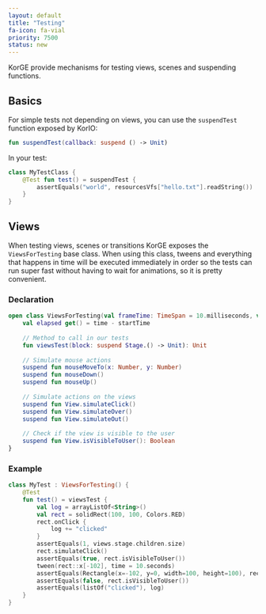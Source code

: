 ```yaml
---
layout: default
title: "Testing"
fa-icon: fa-vial
priority: 7500
status: new
---
```


KorGE provide mechanisms for testing views, scenes and suspending functions.

## Basics

For simple tests not depending on views, you can use the `suspendTest` function exposed by KorIO:

```kotlin
fun suspendTest(callback: suspend () -> Unit)
```

In your test:

```kotlin
class MyTestClass {
    @Test fun test() = suspendTest {
        assertEquals("world", resourcesVfs["hello.txt"].readString())
    }
}
```

## Views

When testing views, scenes or transitions KorGE exposes the `ViewsForTesting` base class.
When using this class, tweens and everything that happens in time will be executed immediately in order
so the tests can run super fast without having to wait for animations, so it is pretty convenient.

### Declaration

```kotlin
open class ViewsForTesting(val frameTime: TimeSpan = 10.milliseconds, val size: SizeInt = SizeInt(640, 480)) {
    val elapsed get() = time - startTime
    
    // Method to call in our tests
    fun viewsTest(block: suspend Stage.() -> Unit): Unit
    
    // Simulate mouse actions
    suspend fun mouseMoveTo(x: Number, y: Number)
    suspend fun mouseDown()
    suspend fun mouseUp()
    
    // Simulate actions on the views
    suspend fun View.simulateClick()
    suspend fun View.simulateOver()
    suspend fun View.simulateOut()
    
    // Check if the view is visible to the user
    suspend fun View.isVisibleToUser(): Boolean    
}
```

### Example

```kotlin
class MyTest : ViewsForTesting() {
    @Test
    fun test() = viewsTest {
        val log = arrayListOf<String>()
        val rect = solidRect(100, 100, Colors.RED)
        rect.onClick {
            log += "clicked"
        }
        assertEquals(1, views.stage.children.size)
        rect.simulateClick()
        assertEquals(true, rect.isVisibleToUser())
        tween(rect::x[-102], time = 10.seconds)
        assertEquals(Rectangle(x=-102, y=0, width=100, height=100), rect.globalBounds)
        assertEquals(false, rect.isVisibleToUser())
        assertEquals(listOf("clicked"), log)
    }
}
```